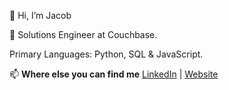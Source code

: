 👋 Hi, I’m Jacob

💼 Solutions Engineer at Couchbase.

Primary Languages: Python, SQL & JavaScript.

📫 **Where else you can find me**
[LinkedIn](https://www.linkedin.com/in/wooyakob/) | [Website](https://www.wooyakob.com/)
